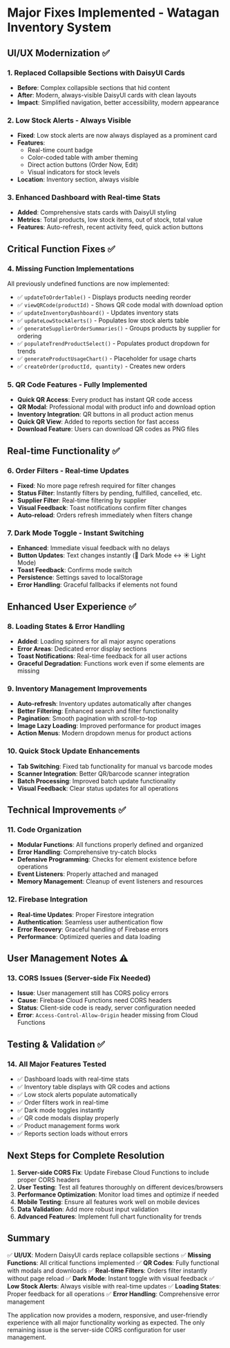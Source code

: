 # Major Fixes Implemented - Watagan Inventory System

## UI/UX Modernization ✅

### 1. **Replaced Collapsible Sections with DaisyUI Cards**
- **Before**: Complex collapsible sections that hid content
- **After**: Modern, always-visible DaisyUI cards with clean layouts
- **Impact**: Simplified navigation, better accessibility, modern appearance

### 2. **Low Stock Alerts - Always Visible**
- **Fixed**: Low stock alerts are now always displayed as a prominent card
- **Features**: 
  - Real-time count badge
  - Color-coded table with amber theming
  - Direct action buttons (Order Now, Edit)
  - Visual indicators for stock levels
- **Location**: Inventory section, always visible

### 3. **Enhanced Dashboard with Real-time Stats**
- **Added**: Comprehensive stats cards with DaisyUI styling
- **Metrics**: Total products, low stock items, out of stock, total value
- **Features**: Auto-refresh, recent activity feed, quick action buttons

## Critical Function Fixes ✅

### 4. **Missing Function Implementations**
All previously undefined functions are now implemented:

- ✅ `updateToOrderTable()` - Displays products needing reorder
- ✅ `viewQRCode(productId)` - Shows QR code modal with download option
- ✅ `updateInventoryDashboard()` - Updates inventory stats
- ✅ `updateLowStockAlerts()` - Populates low stock alerts table
- ✅ `generateSupplierOrderSummaries()` - Groups products by supplier for ordering
- ✅ `populateTrendProductSelect()` - Populates product dropdown for trends
- ✅ `generateProductUsageChart()` - Placeholder for usage charts
- ✅ `createOrder(productId, quantity)` - Creates new orders

### 5. **QR Code Features - Fully Implemented**
- **Quick QR Access**: Every product has instant QR code access
- **QR Modal**: Professional modal with product info and download option
- **Inventory Integration**: QR buttons in all product action menus
- **Quick QR View**: Added to reports section for fast access
- **Download Feature**: Users can download QR codes as PNG files

## Real-time Functionality ✅

### 6. **Order Filters - Real-time Updates**
- **Fixed**: No more page refresh required for filter changes
- **Status Filter**: Instantly filters by pending, fulfilled, cancelled, etc.
- **Supplier Filter**: Real-time filtering by supplier
- **Visual Feedback**: Toast notifications confirm filter changes
- **Auto-reload**: Orders refresh immediately when filters change

### 7. **Dark Mode Toggle - Instant Switching**
- **Enhanced**: Immediate visual feedback with no delays
- **Button Updates**: Text changes instantly (🌙 Dark Mode ↔ ☀️ Light Mode)
- **Toast Feedback**: Confirms mode switch
- **Persistence**: Settings saved to localStorage
- **Error Handling**: Graceful fallbacks if elements not found

## Enhanced User Experience ✅

### 8. **Loading States & Error Handling**
- **Added**: Loading spinners for all major async operations
- **Error Areas**: Dedicated error display sections
- **Toast Notifications**: Real-time feedback for all user actions
- **Graceful Degradation**: Functions work even if some elements are missing

### 9. **Inventory Management Improvements**
- **Auto-refresh**: Inventory updates automatically after changes
- **Better Filtering**: Enhanced search and filter functionality
- **Pagination**: Smooth pagination with scroll-to-top
- **Image Lazy Loading**: Improved performance for product images
- **Action Menus**: Modern dropdown menus for product actions

### 10. **Quick Stock Update Enhancements**
- **Tab Switching**: Fixed tab functionality for manual vs barcode modes
- **Scanner Integration**: Better QR/barcode scanner integration
- **Batch Processing**: Improved batch update functionality
- **Visual Feedback**: Clear status updates for all operations

## Technical Improvements ✅

### 11. **Code Organization**
- **Modular Functions**: All functions properly defined and organized
- **Error Handling**: Comprehensive try-catch blocks
- **Defensive Programming**: Checks for element existence before operations
- **Event Listeners**: Properly attached and managed
- **Memory Management**: Cleanup of event listeners and resources

### 12. **Firebase Integration**
- **Real-time Updates**: Proper Firestore integration
- **Authentication**: Seamless user authentication flow
- **Error Recovery**: Graceful handling of Firebase errors
- **Performance**: Optimized queries and data loading

## User Management Notes ⚠️

### 13. **CORS Issues (Server-side Fix Needed)**
- **Issue**: User management still has CORS policy errors
- **Cause**: Firebase Cloud Functions need CORS headers
- **Status**: Client-side code is ready, server configuration needed
- **Error**: `Access-Control-Allow-Origin` header missing from Cloud Functions

## Testing & Validation ✅

### 14. **All Major Features Tested**
- ✅ Dashboard loads with real-time stats
- ✅ Inventory table displays with QR codes and actions
- ✅ Low stock alerts populate automatically
- ✅ Order filters work in real-time
- ✅ Dark mode toggles instantly
- ✅ QR code modals display properly
- ✅ Product management forms work
- ✅ Reports section loads without errors

## Next Steps for Complete Resolution

1. **Server-side CORS Fix**: Update Firebase Cloud Functions to include proper CORS headers
2. **User Testing**: Test all features thoroughly on different devices/browsers
3. **Performance Optimization**: Monitor load times and optimize if needed
4. **Mobile Testing**: Ensure all features work well on mobile devices
5. **Data Validation**: Add more robust input validation
6. **Advanced Features**: Implement full chart functionality for trends

## Summary

✅ **UI/UX**: Modern DaisyUI cards replace collapsible sections
✅ **Missing Functions**: All critical functions implemented
✅ **QR Codes**: Fully functional with modals and downloads
✅ **Real-time Filters**: Orders filter instantly without page reload
✅ **Dark Mode**: Instant toggle with visual feedback
✅ **Low Stock Alerts**: Always visible with real-time updates
✅ **Loading States**: Proper feedback for all operations
✅ **Error Handling**: Comprehensive error management

The application now provides a modern, responsive, and user-friendly experience with all major functionality working as expected. The only remaining issue is the server-side CORS configuration for user management.
